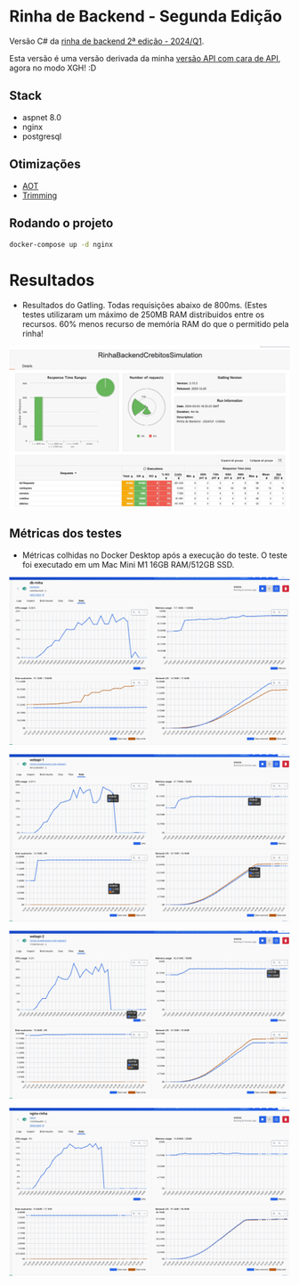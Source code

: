 ﻿# Rinha de Backend - Segunda Edição

Versão C# da [rinha de backend 2ª edição - 2024/Q1](https://github.com/zanfranceschi/rinha-de-backend-2024-q1). 

Esta versão é uma versão derivada da minha [versão API com cara de API](https://github.com/jonathanperis/rinha2-back-end-bora-dale), agora no modo XGH! :D

## Stack

- aspnet 8.0
- nginx
- postgresql

## Otimizações

- [AOT](https://learn.microsoft.com/en-us/dotnet/core/deploying/native-aot)
- [Trimming](https://learn.microsoft.com/en-us/dotnet/core/deploying/trimming/trimming-options?pivots=dotnet-8-0#trimming-framework-library-features)

## Rodando o projeto

```bash
docker-compose up -d nginx
```

# Resultados

- Resultados do Gatling. Todas requisições abaixo de 800ms. (Estes testes utilizaram um máximo de 250MB RAM distribuidos entre os recursos. 60% menos recurso de memória RAM do que o permitido pela rinha!

![Gatling)](docs/gatling.png)

## Métricas dos testes

- Métricas colhidas no Docker Desktop após a execução do teste. O teste foi executado em um Mac Mini M1 16GB RAM/512GB SSD.

![Banco de dados)](docs/metrica-banco-de-dados.jpeg)

![Endpoint 1 da API)](docs/metrica-api-endpoint-1.jpeg)

![Endpoint 1 da API)](docs/metrica-api-endpoint-2.jpeg)

![Proxy reverso)](docs/metrica-proxy-reverso.jpeg)